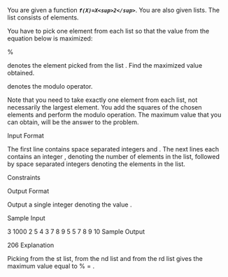 You are given a function ***`f(X)=X<sup>2</sup>`***. You are also given  lists. The  list consists of  elements.

You have to pick one element from each list so that the value from the equation below is maximized:

%

 denotes the element picked from the  list . Find the maximized value  obtained.

 denotes the modulo operator.

Note that you need to take exactly one element from each list, not necessarily the largest element. You add the squares of the chosen elements and perform the modulo operation. The maximum value that you can obtain, will be the answer to the problem.

Input Format

The first line contains  space separated integers  and .
The next  lines each contains an integer , denoting the number of elements in the  list, followed by  space separated integers denoting the elements in the list.

Constraints





Output Format

Output a single integer denoting the value .

Sample Input

3 1000
2 5 4
3 7 8 9 
5 5 7 8 9 10 
Sample Output

206
Explanation

Picking  from the st list,  from the nd list and  from the rd list gives the maximum  value equal to % = .